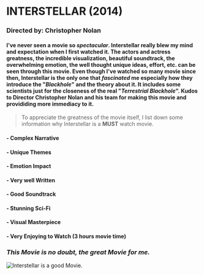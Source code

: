 # **INTERSTELLAR (2014)**
>
### **Directed by:** Christopher Nolan
>
>
#### I've never seen a movie so *spectacular*. Interstellar really blew my mind and expectation when I first watched it. The actors and actress greatness, the incredible visualization, beautiful soundtrack, the overwhelming emotion, the well thought unique ideas, effort, etc. can be seen through this movie. Even though I've watched so many movie since then, Interstellar is the only one that *fascinated* me especially how they introduce the "***Blackhole***" and the theory about it. It includes some scientists just for the closeness of the real "***Terrestrial Blackhole***". Kudos to Director Christopher Nolan and his team for making this movie and provididing more immediacy to it. 
>To appreciate the greatness of the movie itself, I list down some information why Interstellar is a **MUST** watch movie.
>
#### - Complex Narrative
#### - Unique Themes
#### - Emotion Impact
#### - Very well Written
#### - Good Soundtrack
#### - Stunning Sci-Fi 
#### - Visual Masterpiece
#### - Very Enjoying to Watch (3 hours movie time)
>
>
### ***This Movie is no doubt, the great Movie for me.***
>
![Interstellar is a good Movie.](https://github.com/JpDaGreat/app-dev/assets/135121370/fb4c4685-47c1-4b2f-966a-62aa7bdd0982.jpg)

